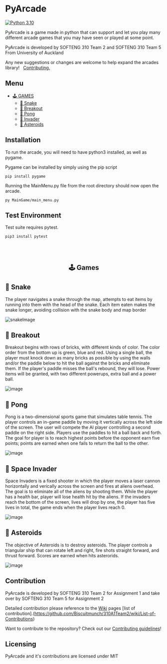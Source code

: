 # PyArcade

[![Python 3.10](https://img.shields.io/badge/python-3.10-blue.svg)](https://www.python.org/downloads/release/python-360/) 

PyArcade is a game made in python that can support and let you play many different arcade games that you may have seen or played at some point. 

PyArcade is developed by SOFTENG 310 Team 2 and SOFTENG 310 Team 5 From University of Auckland

Any new suggestions or changes are welcome to help expand the arcades library!&nbsp;&nbsp; [Contributing.](#contribution)



## Menu
  - [🕹️ GAMES](#%EF%B8%8F-games)
    - [🐍 Snake](#-snake)
    - [🧱 Breakout](#-breakout)
    - [🏓 Pong](#-pong)
    - [👾 Invader](#-invader)
    - [🚀 Asteroids](#-asteroids)

## Installation
To run the arcade, you will need to have python3 installed, as well as pygame.

Pygame can be installed by simply using the pip script 
```
pip install pygame
```
Running the MainMenu.py file from the root directory should now open the arcade.
```
py MainGame/main_menu.py
```

## Test Environment

Test suite requires pytest.
```
pip3 install pytest
```
<br>
<br>


<h2 align='center'>🕹️ Games</h2>

## 🐍 Snake 
<p>
The player navigates a snake through the map, attempts to eat items by running into them with the head of the snake. Each item eaten makes the snake longer, avoiding collision with the snake body and map border
</p>

![snakeImage](https://user-images.githubusercontent.com/79783194/192203501-601e0d36-3e83-463d-a412-e507aef0327d.png)

## 🧱 Breakout
<p>
Breakout begins with rows of bricks, with different kinds of color. The color order from the bottom up is green, blue and red. Using a single ball, the player must knock down as many bricks as possible by using the walls and/or the paddle below to hit the ball against the bricks and eliminate them. If the player's paddle misses the ball's rebound, they will lose. Power items will be granted, with two different powerups, extra ball and a power ball.
</p>

![image](https://user-images.githubusercontent.com/79783194/192204569-ee90986a-62fb-49d0-83f4-9ca7eedb9771.png)


## 🏓 Pong
<p>
Pong is a two-dimensional sports game that simulates table tennis. The player controls an in-game paddle by moving it vertically across the left side of the screen. The user will compete the AI player controlling a second paddle on the right side. Players use the paddles to hit a ball back and forth. The goal for player is to reach highest points before the opponent earn five points; points are earned when one fails to return the ball to the other.
</p>

![image](https://user-images.githubusercontent.com/79783194/192205045-c08a9ee4-0302-4022-a6aa-e90afc8293d5.png)

## 👾 Space Invader
<p>
Space Invaders is a fixed shooter in which the player moves a laser cannon horizontally and verically across the screen and fires at aliens overhead. The goal is to eliminate all of the aliens by shooting them. While the player has a health bar, player will lose health hit by the aliens. If the invaders reach the bottom of the screen, lives will drop by one, the player has five lives in total, the game ends when the player lives reach 0.
</p>

![image](https://user-images.githubusercontent.com/79783194/192205838-5031e3f9-6ab4-4ee7-99f9-41f2ccb8da50.png)

## 🚀 Asteroids
<p>
The objective of Asteroids is to destroy asteroids. The player controls a triangular ship that can rotate left and right, fire shots straight forward, and thrust forward. Scores are earned when hits asterorids.
</p>

![image](https://user-images.githubusercontent.com/79783194/192207603-3ce24e4f-6659-450a-8491-88084c298a04.png)

## Contribution
PyArcade is developed by SOFTENG 310 Team 2 for Assignment 1 and take over by SOFTENG 310 Team 5 for Assignment 2

Detailed contribution please reference to the [Wiki](https://github.com/Biscuitmunch/310A1Team2/wiki) pages [list of contribution].(https://github.com/Biscuitmunch/310A1Team2/wiki/List-of-Contributions)

Want to contribute to the repository? Check out our [Contributing guidelines](./CONTRIBUTING.md)!

## Licensing

PyArcade and it's contributions are licensed under MIT
